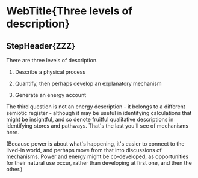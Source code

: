 # WebTitle{Three levels of description}

## StepHeader{ZZZ}

There are three levels of description.

1. Describe a physical process

2. Quantify, then perhaps develop an explanatory mechanism

3. Generate an energy account

The third question is not an energy description - it belongs to a different semiotic register - although it may be useful in identifying calculations that might be insightful, and so denote fruitful qualitative descriptions in identifying stores and pathways. That's the last you'll see of mechanisms here.

(Because power is about what's happening, it's easier to connect to the lived-in world, and perhaps move from that into discussions of mechanisms. Power and energy might be co-developed, as opportunities for their natural use occur, rather than developing at first one, and then the other.)

